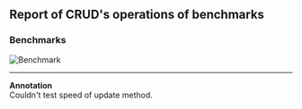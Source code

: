 ﻿## Report of CRUD's operations of benchmarks
### Benchmarks

![Benchmark](https://i.imgur.com/MMJ2YRm.png)

<hr>

**Annotation**<br>
Couldn't test speed of update method.